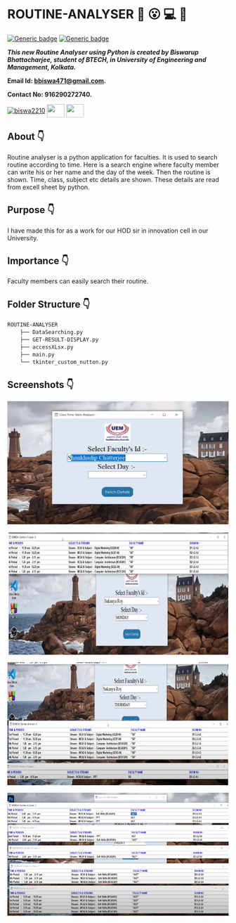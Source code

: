 # ROUTINE-ANALYSER :star_struck: :open_mouth: :computer: :book:

[![Generic badge](https://img.shields.io/badge/advance-Python3-yellowgreen)](https://shields.io/) [![Generic badge](https://img.shields.io/badge/excel-sheets-brightgreen)](https://shields.io/)
<br>

***This new Routine Analyser using Python is created by Biswarup Bhattacharjee, student of BTECH, in University of Engineering and Management, Kolkata.***

**Email Id: bbiswa471@gmail.com.** 

**Contact No: 916290272740.** 


<p align="left">
<a href="https://www.facebook.com/profile.php?id=100070395300810" target="blank"><img align="center" src="https://cdn.jsdelivr.net/npm/simple-icons@3.0.1/icons/facebook.svg" alt="biswa2210" height="30" width="40" /></a>
<a href="https://instagram.com/biswarup2210" target="blank"><img align="center" src="https://cdn.jsdelivr.net/npm/simple-icons@3.0.1/icons/instagram.svg" alt="" height="30" width="40" /></a>
<a href="https://github.com/biswa2210" target="blank"><img align="center" src="https://cdn.jsdelivr.net/npm/simple-icons@3.0.1/icons/github.svg" alt="" height="30" width="40" /></a>
</p>

## About :point_down: 

<div align="justified">

Routine analyser is a python application for faculties. It is used to search routine according to time. Here is a search engine where faculty member can write his or her name and the day of the week. Then the routine is shown. Time, class, subject etc details are shown. These details are read from excell sheet by python.

</div>

## Purpose :point_down:

<div align="justified">

I have made this for as a work for our HOD sir in innovation cell in our University.

</div>

## Importance :point_down:

<div align="justified">

Faculty members can easily search their routine.

</div>

## Folder Structure :point_down:

```bash
ROUTINE-ANALYSER
    ├── DataSearching.py
    ├── GET-RESULT-DISPLAY.py
    ├── accessXLsx.py
    ├── main.py
    └── tkinter_custom_nutton.py
```
    
## Screenshots :point_down: 

<div align="center">
    
<a href="rou1.png"><img src="rou1.png" width="800" height= "280"></a>
    
<a href="rou2.png"><img src="rou2.png" width="800" height= "280"></a>

<a href="rou3.png"><img src="rou3.png" width="800" height= "280"></a>

<a href="rou4.png"><img src="rou4.png" width="800" height= "280"></a>

</div>


